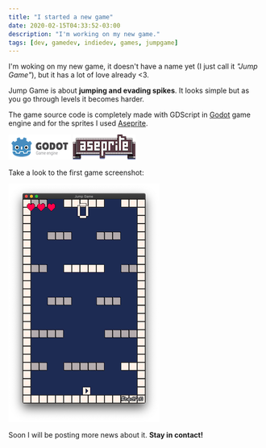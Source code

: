 ```yaml
---
title: "I started a new game"
date: 2020-02-15T04:33:52-03:00
description: "I'm working on my new game."
tags: [dev, gamedev, indiedev, games, jumpgame]
---
```


I'm woking on my new game, it doesn't have a name yet (I just call it *"Jump Game"*), but it has a lot of love already <3.

Jump Game is about **jumping and evading spikes**. It looks simple but as you go through levels it becomes harder.

The game source code is completely made with GDScript in [Godot](https://godotengine.org) game engine and for the sprites I used [Aseprite](https://aseprite.org/).

[![Godot](godot.png)](https://godotengine.org) [![Aseprite](aseprite.png)](https://aseprite.org)

Take a look to the first game screenshot:

![screenshot](thumbnail.png)

Soon I will be posting more news about it. **Stay in contact!**
